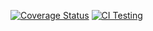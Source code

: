 [![Coverage 
Status](http://codecov.io/github/algebraic-solving/AlgebraicSolving.jl/coverage.svg?branch=main)](http://codecov.io/github/algebraic-solving/AlgebraicSolving.jl?branch=main)
[![CI 
Testing](https://github.com/algebraic-solving/AlgebraicSolving.jl/workflows/CI/badge.svg)](https://github.com/algebraic-solving/AlgebraicSolving.jl/actions?query=workflow%3ACI+branch%3Amain)

